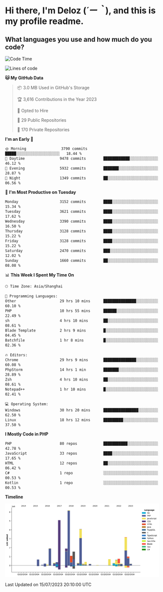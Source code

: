# **Hi there, I'm Deloz (*´ー｀*), and this is my profile readme.**

## **What languages you use and how much do you code?**

<!--START_SECTION:waka-->
![Code Time](http://img.shields.io/badge/Code%20Time-1%2C912%20hrs%2031%20mins-blue)

![Lines of code](https://img.shields.io/badge/From%20Hello%20World%20I%27ve%20Written-31.3%20million%20lines%20of%20code-blue)

**🐱 My GitHub Data** 

> 📦 3.0 MB Used in GitHub's Storage 
 > 
> 🏆 3,616 Contributions in the Year 2023
 > 
> 💼 Opted to Hire
 > 
> 📜 29 Public Repositories 
 > 
> 🔑 170 Private Repositories 
 > 
**I'm an Early 🐤** 

```text
🌞 Morning                3790 commits        █████░░░░░░░░░░░░░░░░░░░░   18.44 % 
🌆 Daytime                9478 commits        ████████████░░░░░░░░░░░░░   46.12 % 
🌃 Evening                5932 commits        ███████░░░░░░░░░░░░░░░░░░   28.87 % 
🌙 Night                  1349 commits        ██░░░░░░░░░░░░░░░░░░░░░░░   06.56 % 
```
📅 **I'm Most Productive on Tuesday** 

```text
Monday                   3152 commits        ████░░░░░░░░░░░░░░░░░░░░░   15.34 % 
Tuesday                  3621 commits        ████░░░░░░░░░░░░░░░░░░░░░   17.62 % 
Wednesday                3390 commits        ████░░░░░░░░░░░░░░░░░░░░░   16.50 % 
Thursday                 3128 commits        ████░░░░░░░░░░░░░░░░░░░░░   15.22 % 
Friday                   3128 commits        ████░░░░░░░░░░░░░░░░░░░░░   15.22 % 
Saturday                 2470 commits        ███░░░░░░░░░░░░░░░░░░░░░░   12.02 % 
Sunday                   1660 commits        ██░░░░░░░░░░░░░░░░░░░░░░░   08.08 % 
```


📊 **This Week I Spent My Time On** 

```text
🕑︎ Time Zone: Asia/Shanghai

💬 Programming Languages: 
Other                    29 hrs 10 mins      ███████████████░░░░░░░░░░   60.10 % 
PHP                      10 hrs 55 mins      ██████░░░░░░░░░░░░░░░░░░░   22.49 % 
sh                       4 hrs 10 mins       ██░░░░░░░░░░░░░░░░░░░░░░░   08.61 % 
Blade Template           2 hrs 9 mins        █░░░░░░░░░░░░░░░░░░░░░░░░   04.45 % 
Batchfile                1 hr 8 mins         █░░░░░░░░░░░░░░░░░░░░░░░░   02.36 % 

🔥 Editors: 
Chrome                   29 hrs 9 mins       ███████████████░░░░░░░░░░   60.08 % 
PhpStorm                 14 hrs 1 min        ███████░░░░░░░░░░░░░░░░░░   28.89 % 
Zsh                      4 hrs 10 mins       ██░░░░░░░░░░░░░░░░░░░░░░░   08.61 % 
Notepad++                1 hr 10 mins        █░░░░░░░░░░░░░░░░░░░░░░░░   02.41 % 

💻 Operating System: 
Windows                  30 hrs 20 mins      ████████████████░░░░░░░░░   62.50 % 
Linux                    18 hrs 12 mins      █████████░░░░░░░░░░░░░░░░   37.50 % 
```

**I Mostly Code in PHP** 

```text
PHP                      80 repos            ███████████░░░░░░░░░░░░░░   42.78 % 
JavaScript               33 repos            ████░░░░░░░░░░░░░░░░░░░░░   17.65 % 
HTML                     12 repos            ██░░░░░░░░░░░░░░░░░░░░░░░   06.42 % 
C#                       1 repo              ░░░░░░░░░░░░░░░░░░░░░░░░░   00.53 % 
Kotlin                   1 repo              ░░░░░░░░░░░░░░░░░░░░░░░░░   00.53 % 
```



**Timeline**

![Lines of Code chart](https://raw.githubusercontent.com/deloz/deloz/main/assets/bar_graph.png)


 Last Updated on 15/07/2023 20:10:00 UTC
<!--END_SECTION:waka-->
